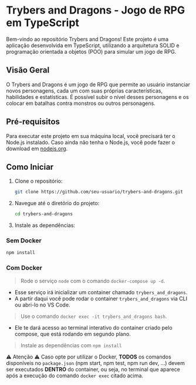 # Trybers and Dragons - Jogo de RPG em TypeScript

Bem-vindo ao repositório Trybers and Dragons! Este projeto é uma aplicação desenvolvida em TypeScript, utilizando a arquitetura SOLID e programação orientada a objetos (POO) para simular um jogo de RPG.

## Visão Geral

O Trybers and Dragons é um jogo de RPG que permite ao usuário instanciar novos personagens, cada um com suas próprias características, habilidades e estatísticas. É possível subir o nível desses personagens e os colocar em batalhas contra monstros ou outros personagens.

## Pré-requisitos

Para executar este projeto em sua máquina local, você precisará ter o Node.js instalado. Caso ainda não tenha o Node.js, você pode fazer o download em [nodejs.org](https://nodejs.org/).

## Como Iniciar

1. Clone o repositório:

   ```bash
   git clone https://github.com/seu-usuario/trybers-and-dragons.git
   ```

2. Navegue até o diretório do projeto:

   ```bash
   cd trybers-and-dragons
   ```
3. Instale as dependências:

  ### Sem Docker

   ```bash
   npm install
   ```
  ### Com Docker

  > Rode o serviço `node` com o comando `docker-compose up -d`.
  - Esse serviço irá inicializar um container chamado `trybers_and_dragons`.
  - A partir daqui você pode rodar o container `trybers_and_dragons` via CLI ou abri-lo no VS Code.

  > Use o comando `docker exec -it trybers_and_dragons bash`.
  - Ele te dará acesso ao terminal interativo do container criado pelo compose, que está rodando em segundo plano.

  > Instale as dependências com `npm install`
  
  ⚠ Atenção ⚠ Caso opte por utilizar o Docker, **TODOS** os comandos disponíveis no `package.json` (npm start, npm test, npm run dev, ...) devem ser executados **DENTRO** do container, ou seja, no terminal que aparece após a execução do comando `docker exec` citado acima. 
